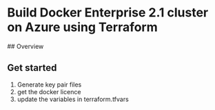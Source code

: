 # Build Docker Enterprise 2.1 cluster on Azure using Terraform

## Overview

## Get started

1. Generate key pair files
2. get the docker licence
3. update the variables in terraform.tfvars


